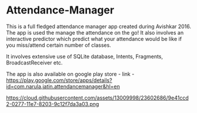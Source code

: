 # Attendance-Manager

This is a full fledged attendance manager app created during Avishkar 2016. The app is used the manage the attendance on the go!
It also involves an interactive predictor which predict what your attendance would be like if you miss/attend certain number of classes.

It involves extensive use of SQLite database, Intents, Fragments, BroadcastReceiver etc.

The app is also available on google play store - 
link - https://play.google.com/store/apps/details?id=com.narula.jatin.attendancemanager&hl=en


https://cloud.githubusercontent.com/assets/13009998/23602686/9e41ccd2-0277-11e7-8203-9c12f7da3a03.png
